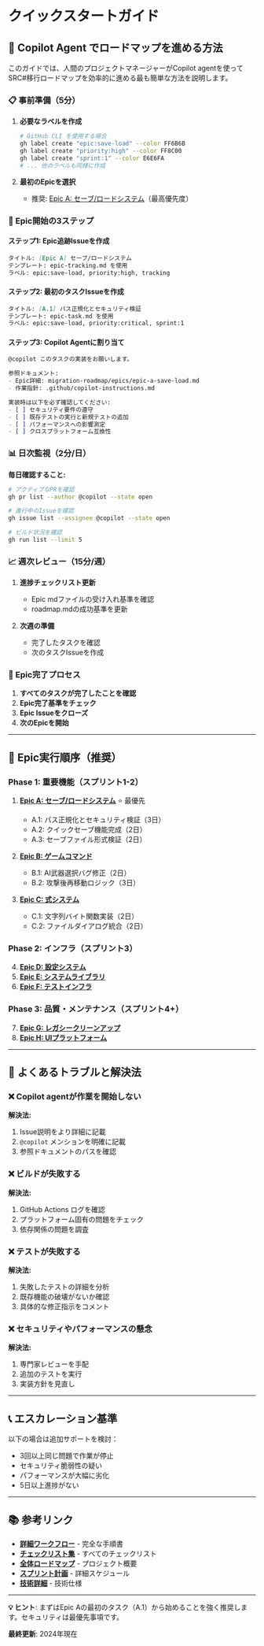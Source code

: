 # クイックスタートガイド

## 🚀 Copilot Agent でロードマップを進める方法

このガイドでは、人間のプロジェクトマネージャーがCopilot agentを使ってSRC#移行ロードマップを効率的に進める最も簡単な方法を説明します。

### 📋 事前準備（5分）

1. **必要なラベルを作成**
   ```bash
   # GitHub CLI を使用する場合
   gh label create "epic:save-load" --color FF6B6B
   gh label create "priority:high" --color FF8C00  
   gh label create "sprint:1" --color E6E6FA
   # ... 他のラベルも同様に作成
   ```

2. **最初のEpicを選択**
   - 推奨: [Epic A: セーブ/ロードシステム](../epics/epic-a-save-load.md)（最高優先度）

### 🎯 Epic開始の3ステップ

#### ステップ1: Epic追跡Issueを作成
```markdown
タイトル: [Epic A] セーブ/ロードシステム
テンプレート: epic-tracking.md を使用
ラベル: epic:save-load, priority:high, tracking
```

#### ステップ2: 最初のタスクIssueを作成  
```markdown
タイトル: [A.1] パス正規化とセキュリティ検証
テンプレート: epic-task.md を使用
ラベル: epic:save-load, priority:critical, sprint:1
```

#### ステップ3: Copilot Agentに割り当て
```markdown
@copilot このタスクの実装をお願いします。

参照ドキュメント:
- Epic詳細: migration-roadmap/epics/epic-a-save-load.md
- 作業指針: .github/copilot-instructions.md

実装時は以下を必ず確認してください:
- [ ] セキュリティ要件の遵守
- [ ] 既存テストの実行と新規テストの追加
- [ ] パフォーマンスへの影響測定
- [ ] クロスプラットフォーム互換性
```

### 📊 日次監視（2分/日）

**毎日確認すること:**
```bash
# アクティブなPRを確認
gh pr list --author @copilot --state open

# 進行中のIssueを確認  
gh issue list --assignee @copilot --state open

# ビルド状況を確認
gh run list --limit 5
```

### 📈 週次レビュー（15分/週）

1. **進捗チェックリスト更新**
   - Epic mdファイルの受け入れ基準を確認
   - roadmap.mdの成功基準を更新

2. **次週の準備**
   - 完了したタスクを確認
   - 次のタスクIssueを作成

### 🔄 Epic完了プロセス

1. **すべてのタスクが完了したことを確認**
2. **Epic完了基準をチェック**
3. **Epic Issueをクローズ**
4. **次のEpicを開始**

---

## 🎯 Epic実行順序（推奨）

### Phase 1: 重要機能（スプリント1-2）
1. **[Epic A: セーブ/ロードシステム](../epics/epic-a-save-load.md)** ⭐ 最優先
   - A.1: パス正規化とセキュリティ検証（3日）
   - A.2: クイックセーブ機能完成（2日）
   - A.3: セーブファイル形式検証（2日）

2. **[Epic B: ゲームコマンド](../epics/epic-b-game-commands.md)**
   - B.1: AI武器選択バグ修正（2日）
   - B.2: 攻撃後再移動ロジック（3日）

3. **[Epic C: 式システム](../epics/epic-c-expression-system.md)**
   - C.1: 文字列バイト関数実装（2日）
   - C.2: ファイルダイアログ統合（2日）

### Phase 2: インフラ（スプリント3）
4. **[Epic D: 設定システム](../epics/epic-d-configuration.md)**
5. **[Epic E: システムライブラリ](../epics/epic-e-system-libraries.md)**
6. **[Epic F: テストインフラ](../epics/epic-f-test-infrastructure.md)**

### Phase 3: 品質・メンテナンス（スプリント4+）
7. **[Epic G: レガシークリーンアップ](../epics/epic-g-legacy-cleanup.md)**
8. **[Epic H: UIプラットフォーム](../epics/epic-h-ui-platform.md)**

---

## 🚨 よくあるトラブルと解決法

### ❌ Copilot agentが作業を開始しない
**解決法:**
1. Issue説明をより詳細に記載
2. `@copilot` メンションを明確に記載
3. 参照ドキュメントのパスを確認

### ❌ ビルドが失敗する  
**解決法:**
1. GitHub Actions ログを確認
2. プラットフォーム固有の問題をチェック
3. 依存関係の問題を調査

### ❌ テストが失敗する
**解決法:**
1. 失敗したテストの詳細を分析
2. 既存機能の破壊がないか確認
3. 具体的な修正指示をコメント

### ❌ セキュリティやパフォーマンスの懸念
**解決法:**
1. 専門家レビューを手配
2. 追加のテストを実行
3. 実装方針を見直し

---

## 📞 エスカレーション基準

以下の場合は追加サポートを検討：
- 3回以上同じ問題で作業が停止
- セキュリティ脆弱性の疑い
- パフォーマンスが大幅に劣化  
- 5日以上進捗がない

---

## 📚 参考リンク

- **[詳細ワークフロー](../copilot-agent-workflow.md)** - 完全な手順書
- **[チェックリスト集](./checklists.md)** - すべてのチェックリスト
- **[全体ロードマップ](../roadmap.md)** - プロジェクト概要
- **[スプリント計画](../sprint-plan.md)** - 詳細スケジュール
- **[技術詳細](../technical-breakdown.md)** - 技術仕様

---

**💡 ヒント**: まずはEpic Aの最初のタスク（A.1）から始めることを強く推奨します。セキュリティは最優先事項です。

**最終更新**: 2024年現在